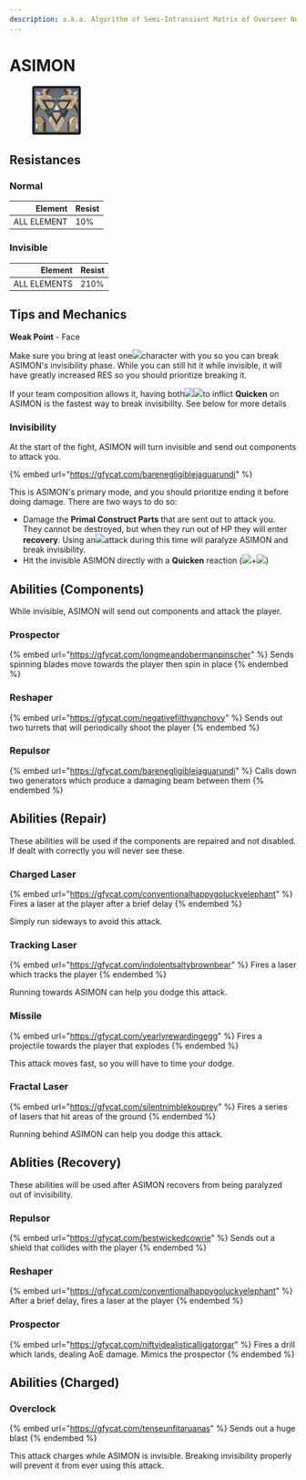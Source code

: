 ```yaml
---
description: a.k.a. Algorithm of Semi-Intransient Matrix of Overseer Network
---
```


# ASIMON

<figure><img src="../../.gitbook/assets/ASIMON.png" alt=""><figcaption></figcaption></figure>

## Resistances

### Normal

|     Element | Resist |
| ----------: | ------ |
| ALL ELEMENT | 10%    |

### Invisible

|      Element | Resist |
| -----------: | ------ |
| ALL ELEMENTS | 210%   |

## Tips and Mechanics <a href="#tips-and-mechanics" id="tips-and-mechanics"></a>

**Weak Point** - Face

Make sure you bring at least one![](../../.gitbook/assets/electro\_small.png)character with you so you can break ASIMON's invisibility phase. While you can still hit it while invisible, it will have greatly increased RES so you should prioritize breaking it.

If your team composition allows it, having both![](../../.gitbook/assets/electro\_small.png)![](../../.gitbook/assets/dendro\_small.png)to inflict **Quicken** on ASIMON is the fastest way to break invisibility. See below for more details

### Invisibility

At the start of the fight, ASIMON will turn invisible and send out components to attack you.

{% embed url="https://gfycat.com/barenegligiblejaguarundi" %}

This is ASIMON's primary mode, and you should prioritize ending it before doing damage. There are two ways to do so:

* Damage the **Primal Construct Parts** that are sent out to attack you. They cannot be destroyed, but when they run out of HP they will enter **recovery**. Using an![](../../.gitbook/assets/electro\_small.png)attack during this time will paralyze ASIMON and break invisibility.
* Hit the invisible ASIMON directly with a **Quicken** reaction (![](../../.gitbook/assets/electro\_small.png)+![](../../.gitbook/assets/dendro\_small.png))

## Abilities (Components) <a href="#rage" id="rage"></a>

While invisible, ASIMON will send out components and attack the player.

### Prospector

{% embed url="https://gfycat.com/longmeandobermanpinscher" %}
Sends spinning blades move towards the player then spin in place
{% endembed %}

### Reshaper

{% embed url="https://gfycat.com/negativefilthyanchovy" %}
Sends out two turrets that will periodically shoot the player
{% endembed %}

### Repulsor

{% embed url="https://gfycat.com/barenegligiblejaguarundi" %}
Calls down two generators which produce a damaging beam between them
{% endembed %}

## Abilities (Repair)

These abilities will be used if the components are repaired and not disabled. If dealt with correctly you will never see these.

### Charged Laser

{% embed url="https://gfycat.com/conventionalhappygoluckyelephant" %}
Fires a laser at the player after a brief delay
{% endembed %}

Simply run sideways to avoid this attack.

### Tracking Laser

{% embed url="https://gfycat.com/indolentsaltybrownbear" %}
Fires a laser which tracks the player
{% endembed %}

Running towards ASIMON can help you dodge this attack.

### Missile

{% embed url="https://gfycat.com/yearlyrewardingegg" %}
Fires a projectile towards the player that explodes
{% endembed %}

This attack moves fast, so you will have to time your dodge.

### Fractal Laser

{% embed url="https://gfycat.com/silentnimblekouprey" %}
Fires a series of lasers that hit areas of the ground
{% endembed %}

Running behind ASIMON can help you dodge this attack.

## Ablities (Recovery)

These abilities will be used after ASIMON recovers from being paralyzed out of invisibility.

### Repulsor

{% embed url="https://gfycat.com/bestwickedcowrie" %}
Sends out a shield that collides with the player
{% endembed %}

### Reshaper

{% embed url="https://gfycat.com/conventionalhappygoluckyelephant" %}
After a brief delay, fires a laser at the player
{% endembed %}

### Prospector

{% embed url="https://gfycat.com/niftyidealisticalligatorgar" %}
Fires a drill which lands, dealing AoE damage. Mimics the prospector
{% endembed %}

## Abilities (Charged)

### Overclock

{% embed url="https://gfycat.com/tenseunfitaruanas" %}
Sends out a huge blast
{% endembed %}

This attack charges while ASIMON is invisible. Breaking invisibility properly will prevent it from ever using this attack.

